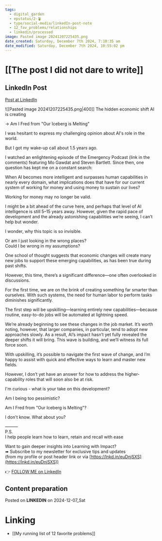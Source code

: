 ```yaml
---
tags:
  - digital_garden
  - epstatus/2-🪴
  - type/social-media/linkedIn-post-note
  - 12_fav_problems/relationships
  - linkedin/processed
image: Pasted image 20241207225435.png
date_created: Saturday, December 7th 2024, 7:10:35 am
date_modified: Saturday, December 7th 2024, 10:55:02 pm
---
```

# [[The post I did not dare to write]]
## LinkedIn Post
[Post at LinkedIn](https://www.linkedin.com/posts/sebastiankamilli_the-hidden-economic-shift-ai-is-creating-activity-7271055938969600000-DS8T?utm_source=share&utm_medium=member_desktop)

![[Pasted image 20241207225435.png|400]]
The hidden economic shift AI is creating  
  
→ Am I Fred from "Our Iceberg is Melting"  
  
I was hesitant to express my challenging opinion about AI's role in the world.  
  
But I got my wake-up call about 1.5 years ago.  
  
I watched an enlightening episode of the Emergency Podcast (link in the comments) featuring Mo Gawdat and Steven Bartlett. Since then, one question has kept me on a constant search:  
  
When AI becomes more intelligent and surpasses human capabilities in nearly every domain, what implications does that have for our current system of working for money and using money to sustain our lives?  
  
  
Working for money may no longer be valid.  
  
  
I might be a bit ahead of the curve here, and perhaps that level of AI intelligence is still 5–15 years away. However, given the rapid pace of development and the already astonishing capabilities we’re seeing, I can’t help but wonder.  
  
I wonder, why this topic is so invisible.  
  
Or am I just looking in the wrong places?  
Could I be wrong in my assumptions?  
  
One school of thought suggests that economic changes will create many new jobs to support these emerging capabilities, as has been true during past shifts.  
  
  
However, this time, there’s a significant difference—one often overlooked in discussions.  
  
For the first time, we are on the brink of creating something far smarter than ourselves. With such systems, the need for human labor to perform tasks diminishes significantly.  
  
The first step will be upskilling—learning entirely new capabilities—because routine, easy-to-do jobs will be automated at lightning speed.  
  
We’re already beginning to see these changes in the job market. It’s worth noting, however, that larger companies, in particular, tend to adopt new approaches slowly. As a result, AI’s impact hasn’t yet fully revealed the deeper shifts it will bring. This wave is building, and we’ll witness its full force soon.  
  
With upskilling, it’s possible to navigate the first wave of change, and I’m happy to assist with quick and effective ways to learn and master new fields.  
  
However, I don’t yet have an answer for how to address the higher-capability roles that will soon also be at risk.  
  
I'm curious - what is your take on this development?  
  
Am I being too pessimistic?  
  
Am I Fred from "Our Iceberg is Melting"?  
  
I don't know. What about you?  
  
  
  
  
———  
P.S.  
I help people learn how to learn, retain and recall with ease  
  
Want to gain deeper insights into Learning with Impact?  
➠ Subscribe to my newsletter for exclusive tips and updates  
(from my profile or post header link or via [https://lnkd.in/euDnjSXS](https://lnkd.in/euDnjSXS))


👉 [FOLLOW ME on LinkedIn](https://www.linkedin.com/comm/mynetwork/discovery-see-all?usecase=PEOPLE_FOLLOWS&followMember=sebastiankamilli)

## Content preparation



Posted on **LINKEDIN** on 2024-12-07_Sat
# Linking
+ [[My running list of 12 favorite problems]]